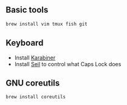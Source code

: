## Basic tools

```sh
brew install vim tmux fish git
```

## Keyboard

- Install [Karabiner](https://pqrs.org/osx/karabiner/)
- Install [Seil](https://pqrs.org/osx/karabiner/seil.html) to control what Caps Lock does

## GNU coreutils

```sh
brew install coreutils
```
